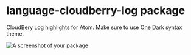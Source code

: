 # language-cloudberry-log package

CloudBery Log highlights for Atom. Make sure to use One Dark syntax theme.

![A screenshot of your package](https://user-images.githubusercontent.com/63930843/136357579-9778bede-6389-4323-a7ca-a7be6c064fac.png)
